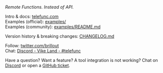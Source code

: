 *Remote Functions. Instead of API.*

Intro & docs: [telefunc.com](https://telefunc.com)
<br/>
Examples (official): [examples/](examples)
<br/>
Examples (community): [examples/README.md](examples#community-examples)

Version history & breaking changes: [CHANGELOG.md](CHANGELOG.md)

Follow: [twitter.com/brillout](https://twitter.com/brillout)
<br/>
Chat: [Discord - Vike Land - #telefunc](https://discord.gg/3DYWwk4xRQ)

Have a question? Want a feature? A tool integration is not working? Chat on
<a href="https://discord.gg/3DYWwk4xRQ">Discord</a> or open a
<a href="https://github.com/vikejs/telefunc/issues/new">GitHub ticket</a>.

